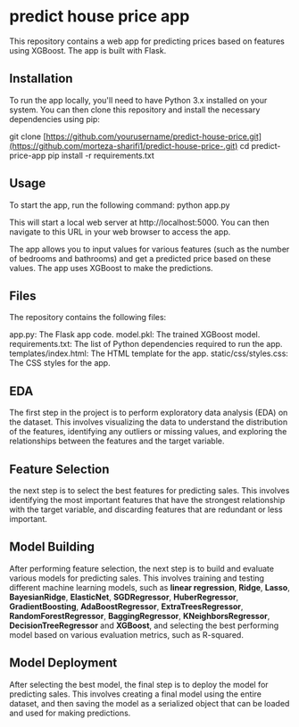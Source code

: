 # predict house price app

This repository contains a web app for predicting prices based on features using XGBoost. The app is built with Flask.

## Installation
To run the app locally, you'll need to have Python 3.x installed on your system. You can then clone this repository and install the necessary dependencies using pip:

git clone [https://github.com/yourusername/predict-house-price.git](https://github.com/morteza-sharifi1/predict-house-price-.git)
cd predict-price-app
pip install -r requirements.txt

## Usage
To start the app, run the following command:
python app.py

This will start a local web server at http://localhost:5000. You can then navigate to this URL in your web browser to access the app.

The app allows you to input values for various features (such as the number of bedrooms and bathrooms) and get a predicted price based on these values. The app uses XGBoost to make the predictions.

## Files
The repository contains the following files:

app.py: The Flask app code.
model.pkl: The trained XGBoost model.
requirements.txt: The list of Python dependencies required to run the app.
templates/index.html: The HTML template for the app.
static/css/styles.css: The CSS styles for the app.

## EDA
The first step in the project is to perform exploratory data analysis (EDA) on the dataset. This involves visualizing the data to understand the distribution of the features, identifying any outliers or missing values, and exploring the relationships between the features and the target variable.

## Feature Selection
the next step is to select the best features for predicting sales. This involves identifying the most important features that have the strongest relationship with the target variable, and discarding features that are redundant or less important.

## Model Building
After performing feature selection, the next step is to build and evaluate various models for predicting sales. This involves training and testing different machine learning models, such as **linear regression**, **Ridge**, **Lasso**, **BayesianRidge**, **ElasticNet**, **SGDRegressor**, **HuberRegressor**, **GradientBoosting**, **AdaBoostRegressor**, **ExtraTreesRegressor**, **RandomForestRegressor**, **BaggingRegressor**, **KNeighborsRegressor**, **DecisionTreeRegressor** and **XGBoost**, and selecting the best performing model based on various evaluation metrics, such as R-squared.

## Model Deployment
After selecting the best model, the final step is to deploy the model for predicting sales. This involves creating a final model using the entire dataset, and then saving the model as a serialized object that can be loaded and used for making predictions.
